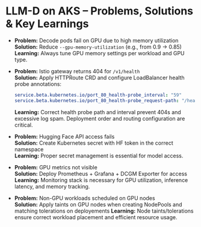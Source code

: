 # **LLM-D on AKS – Problems, Solutions & Key Learnings**

- **Problem:** Decode pods fail on GPU due to high memory utilization  
  **Solution:** Reduce `--gpu-memory-utilization` (e.g., from 0.9 → 0.85)  
  **Learning:** Always tune GPU memory settings per workload and GPU type.

- **Problem:** Istio gateway returns 404 for `/v1/health`  
  **Solution:** Apply HTTPRoute CRD and configure LoadBalancer health probe annotations:  
    ```yaml
    service.beta.kubernetes.io/port_80_health-probe_interval: "59"
    service.beta.kubernetes.io/port_80_health-probe_request-path: "/health"
    ```  
  **Learning:** Correct health probe path and interval prevent 404s and excessive log spam. Deployment order and routing configuration are critical.

- **Problem:** Hugging Face API access fails  
  **Solution:** Create Kubernetes secret with HF token in the correct namespace  
  **Learning:** Proper secret management is essential for model access.

- **Problem:** GPU metrics not visible  
  **Solution:** Deploy Prometheus + Grafana + DCGM Exporter for access  
  **Learning:** Monitoring stack is necessary for GPU utilization, inference latency, and memory tracking.

- **Problem:** Non-GPU workloads scheduled on GPU nodes  
  **Solution:** Apply taints on GPU nodes when creating NodePools and matching tolerations on deployements
  **Learning:** Node taints/tolerations ensure correct workload placement and efficient resource usage.
